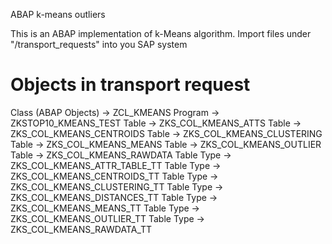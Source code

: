 ABAP k-means outliers

This is an ABAP implementation of k-Means algorithm. Import files under "/transport_requests" into you SAP system

Objects in transport request
============================
Class (ABAP Objects) -> ZCL_KMEANS
Program	-> ZKSTOP10_KMEANS_TEST
Table -> ZKS_COL_KMEANS_ATTS
Table	-> ZKS_COL_KMEANS_CENTROIDS
Table	-> ZKS_COL_KMEANS_CLUSTERING
Table	-> ZKS_COL_KMEANS_MEANS
Table	-> ZKS_COL_KMEANS_OUTLIER
Table	-> ZKS_COL_KMEANS_RAWDATA
Table Type	-> ZKS_COL_KMEANS_ATTR_TABLE_TT
Table Type	-> ZKS_COL_KMEANS_CENTROIDS_TT
Table Type	-> ZKS_COL_KMEANS_CLUSTERING_TT
Table Type	-> ZKS_COL_KMEANS_DISTANCES_TT
Table Type	-> ZKS_COL_KMEANS_MEANS_TT
Table Type	-> ZKS_COL_KMEANS_OUTLIER_TT
Table Type	-> ZKS_COL_KMEANS_RAWDATA_TT
